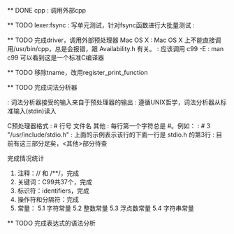 
** DONE cpp
   : 调用外部cpp

** TODO lexer:fsync
   : 写单元测试，针对fsync函数进行大批量测试
   :

** TODO 完成driver，调用外部预处理器
   Mac OS X
   : Mac OS X 上不能直接调用/usr/bin/cpp，总是会报错，跟 Availability.h 有关。
   : 应该调用 c99 -E
   : man c99 可以看到这是一个标准C编译器

** TODO 移除tname，改用register_print_function


** TODO 完成词法分析器

   : 词法分析器接受的输入来自于预处理器的输出
   : 遵循UNIX哲学，词法分析器从标准输入(stdin)读入
   
   C预处理器格式
   : # 行号 文件名 其他
   : 每行第一个字符总是 #。例如：
   : # 3 "/usr/include/stdio.h" 
   : 上面的示例表示该行的下面一行是 stdio.h 的第3行
   : 目前有这三部分足矣，<其他>部分待查

   完成情况统计

   1. 注释：// 和 /**/，完成
   2. 关键词：C99共37个，完成
   3. 标识符：identifiers，完成
   4. 操作符和分隔符：完成
   5. 常量：
      5.1 字符常量
      5.2 整数常量
      5.3 浮点数常量
      5.4 字符串常量
   

** TODO 完成表达式的语法分析
